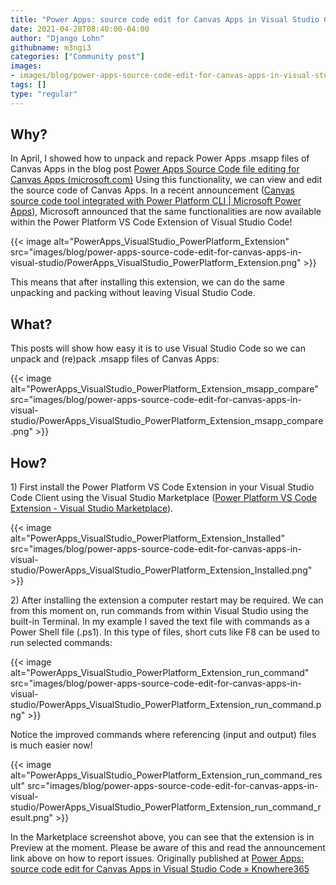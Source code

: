```yaml
---
title: "Power Apps: source code edit for Canvas Apps in Visual Studio Code"
date: 2021-04-28T08:40:00-04:00
author: "Django Lohn"
githubname: m3ngi3
categories: ["Community post"]
images:
- images/blog/power-apps-source-code-edit-for-canvas-apps-in-visual-studio/PowerApps_VisualStudio_PowerPlatform_Extension.png
tags: []
type: "regular"
---
```


## Why?

In April, I showed how to unpack and repack Power Apps .msapp files of
Canvas Apps in the blog post [Power Apps Source Code file editing for
Canvas Apps
(microsoft.com)](https://techcommunity.microsoft.com/t5/microsoft-365-pnp-blog/power-apps-source-code-editing-for-canvas-apps/ba-p/2256476) Using
this functionality, we can view and edit the source code of Canvas Apps.
In a recent announcement ([Canvas source code tool integrated with Power
Platform CLI | Microsoft Power
Apps](https://powerapps.microsoft.com/blog/canvas-source-code-tool-integrated-with-power-platform-cli/)),
Microsoft announced that the same functionalities are now available
within the Power Platform VS Code Extension of Visual Studio Code!

{{< image alt="PowerApps_VisualStudio_PowerPlatform_Extension" src="images/blog/power-apps-source-code-edit-for-canvas-apps-in-visual-studio/PowerApps_VisualStudio_PowerPlatform_Extension.png" >}}

This means that after installing this extension, we can do the same
unpacking and packing without leaving Visual Studio Code.

## What?

This posts will show how easy it is to use Visual Studio Code so we can
unpack and (re)pack .msapp files of Canvas Apps:

{{< image alt="PowerApps_VisualStudio_PowerPlatform_Extension_msapp_compare" src="images/blog/power-apps-source-code-edit-for-canvas-apps-in-visual-studio/PowerApps_VisualStudio_PowerPlatform_Extension_msapp_compare.png" >}}

## How?

1\) First install the Power Platform VS Code Extension in your Visual
Studio Code Client using the Visual Studio Marketplace ([Power Platform
VS Code Extension - Visual Studio
Marketplace](https://marketplace.visualstudio.com/items?itemName=microsoft-IsvExpTools.powerplatform-vscode)).

{{< image alt="PowerApps_VisualStudio_PowerPlatform_Extension_Installed" src="images/blog/power-apps-source-code-edit-for-canvas-apps-in-visual-studio/PowerApps_VisualStudio_PowerPlatform_Extension_Installed.png" >}}

2\) After installing the extension a computer restart may be required.
We can from this moment on, run commands from within Visual Studio using
the built-in Terminal.
In my example I saved the text file with commands as a Power Shell file
(.ps1). In this type of files, short cuts like F8 can be used to run
selected commands:

{{< image alt="PowerApps_VisualStudio_PowerPlatform_Extension_run_command" src="images/blog/power-apps-source-code-edit-for-canvas-apps-in-visual-studio/PowerApps_VisualStudio_PowerPlatform_Extension_run_command.png" >}}

Notice the improved commands where referencing (input and output) files
is much easier now!

{{< image alt="PowerApps_VisualStudio_PowerPlatform_Extension_run_command_result" src="images/blog/power-apps-source-code-edit-for-canvas-apps-in-visual-studio/PowerApps_VisualStudio_PowerPlatform_Extension_run_command_result.png" >}}

In the Marketplace screenshot above, you can see that the extension is
in Preview at the moment.
Please be aware of this and read the announcement link above on how to
report issues.
Originally published at [Power Apps: source code edit for Canvas Apps in
Visual Studio Code »
Knowhere365](https://knowhere365.space/power-apps-source-code-edit-for-canvas-apps-in-visual-studio-code/)

